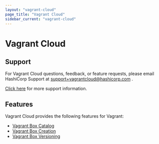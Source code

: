 ```yaml
---
layout: "vagrant-cloud"
page_title: "Vagrant Cloud"
sidebar_current: "vagrant-cloud"
---
```


# Vagrant Cloud

## Support

For Vagrant Cloud questions, feedback, or feature requests, please email
HashiCorp Support at
<a href="mailto:support+vagrantcloud@hashicorp.com">
support+vagrantcloud@hashicorp.com
</a>.

[Click here](/docs/vagrant-cloud/support.html) for more support information.

## Features

Vagrant Cloud provides the following features for Vagrant:

- [Vagrant Box Catalog](/docs/vagrant-cloud/boxes/catalog.html)
- [Vagrant Box Creation](/docs/vagrant-cloud/boxes/create.html)
- [Vagrant Box Versioning](/docs/vagrant-cloud/boxes/lifecycle.html)
